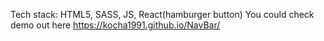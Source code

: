 Tech stack: HTML5, SASS, JS, React(hamburger button)
You could check demo out here https://kocha1991.github.io/NavBar/

